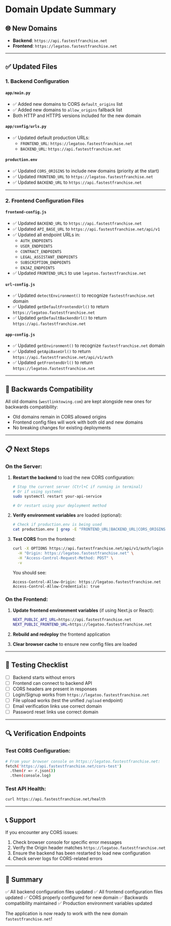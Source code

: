 # Domain Update Summary

## 🌐 New Domains
- **Backend**: `https://api.fastestfranchise.net`
- **Frontend**: `https://legatoo.fastestfranchise.net`

---

## ✅ Updated Files

### 1. **Backend Configuration**

#### `app/main.py`
- ✅ Added new domains to CORS `default_origins` list
- ✅ Added new domains to `allow_origins` fallback list
- Both HTTP and HTTPS versions included for the new domain

#### `app/config/urls.py`
- ✅ Updated default production URLs:
  - `FRONTEND_URL`: `https://legatoo.fastestfranchise.net`
  - `BACKEND_URL`: `https://api.fastestfranchise.net`

#### `production.env`
- ✅ Updated `CORS_ORIGINS` to include new domains (priority at the start)
- ✅ Updated `FRONTEND_URL` to `https://legatoo.fastestfranchise.net`
- ✅ Updated `BACKEND_URL` to `https://api.fastestfranchise.net`

---

### 2. **Frontend Configuration Files**

#### `frontend-config.js`
- ✅ Updated `BACKEND_URL` to `https://api.fastestfranchise.net`
- ✅ Updated `API_BASE_URL` to `https://api.fastestfranchise.net/api/v1`
- ✅ Updated all endpoint URLs in:
  - `AUTH_ENDPOINTS`
  - `USER_ENDPOINTS`
  - `CONTRACT_ENDPOINTS`
  - `LEGAL_ASSISTANT_ENDPOINTS`
  - `SUBSCRIPTION_ENDPOINTS`
  - `ENJAZ_ENDPOINTS`
- ✅ Updated `FRONTEND_URLS` to use `legatoo.fastestfranchise.net`

#### `url-config.js`
- ✅ Updated `detectEnvironment()` to recognize `fastestfranchise.net` domain
- ✅ Updated `getDefaultFrontendUrl()` to return `https://legatoo.fastestfranchise.net`
- ✅ Updated `getDefaultBackendUrl()` to return `https://api.fastestfranchise.net`

#### `app-config.js`
- ✅ Updated `getEnvironment()` to recognize `fastestfranchise.net` domain
- ✅ Updated `getApiBaseUrl()` to return `https://api.fastestfranchise.net/api/v1/auth`
- ✅ Updated `getFrontendUrl()` to return `https://legatoo.fastestfranchise.net`

---

## 🔄 Backwards Compatibility

All old domains (`westlinktowing.com`) are kept alongside new ones for backwards compatibility:
- Old domains remain in CORS allowed origins
- Frontend config files will work with both old and new domains
- No breaking changes for existing deployments

---

## 📋 Next Steps

### On the Server:

1. **Restart the backend** to load the new CORS configuration:
   ```bash
   # Stop the current server (Ctrl+C if running in terminal)
   # Or if using systemd:
   sudo systemctl restart your-api-service
   
   # Or restart using your deployment method
   ```

2. **Verify environment variables** are loaded (optional):
   ```bash
   # Check if production.env is being used
   cat production.env | grep -E "FRONTEND_URL|BACKEND_URL|CORS_ORIGINS"
   ```

3. **Test CORS** from the frontend:
   ```bash
   curl -X OPTIONS https://api.fastestfranchise.net/api/v1/auth/login \
     -H "Origin: https://legatoo.fastestfranchise.net" \
     -H "Access-Control-Request-Method: POST" \
     -v
   ```
   
   You should see:
   ```
   Access-Control-Allow-Origin: https://legatoo.fastestfranchise.net
   Access-Control-Allow-Credentials: true
   ```

### On the Frontend:

1. **Update frontend environment variables** (if using Next.js or React):
   ```bash
   NEXT_PUBLIC_API_URL=https://api.fastestfranchise.net
   NEXT_PUBLIC_FRONTEND_URL=https://legatoo.fastestfranchise.net
   ```

2. **Rebuild and redeploy** the frontend application

3. **Clear browser cache** to ensure new config files are loaded

---

## 🧪 Testing Checklist

- [ ] Backend starts without errors
- [ ] Frontend can connect to backend API
- [ ] CORS headers are present in responses
- [ ] Login/Signup works from `https://legatoo.fastestfranchise.net`
- [ ] File upload works (test the unified `/upload` endpoint)
- [ ] Email verification links use correct domain
- [ ] Password reset links use correct domain

---

## 🔍 Verification Endpoints

### Test CORS Configuration:
```bash
# From your browser console on https://legatoo.fastestfranchise.net:
fetch('https://api.fastestfranchise.net/cors-test')
  .then(r => r.json())
  .then(console.log)
```

### Test API Health:
```bash
curl https://api.fastestfranchise.net/health
```

---

## 📞 Support

If you encounter any CORS issues:
1. Check browser console for specific error messages
2. Verify the Origin header matches `https://legatoo.fastestfranchise.net`
3. Ensure the backend has been restarted to load new configuration
4. Check server logs for CORS-related errors

---

## 🎯 Summary

✅ All backend configuration files updated
✅ All frontend configuration files updated
✅ CORS properly configured for new domain
✅ Backwards compatibility maintained
✅ Production environment variables updated

The application is now ready to work with the new domain `fastestfranchise.net`!

